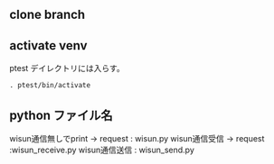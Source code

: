 ## clone branch

## activate venv

ptest デイレクトリには入らす。

`. ptest/bin/activate`


## python ファイル名
wisun通信無しでprint -> request : wisun.py
wisun通信受信 -> request :wisun_receive.py
wisun通信送信 : wisun_send.py